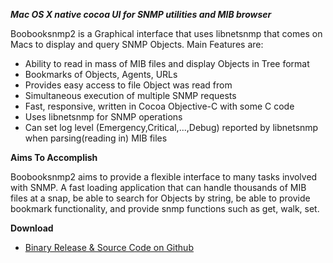 ___Mac OS X native cocoa UI for SNMP utilities and MIB browser___

Boobooksnmp2 is a Graphical interface that uses libnetsnmp that comes on Macs to display and query SNMP Objects. Main Features are:
- Ability to read in mass of MIB files and display Objects in Tree format
- Bookmarks of Objects, Agents, URLs
- Provides easy access to file Object was read from
- Simultaneous execution of multiple SNMP requests
- Fast, responsive, written in Cocoa Objective-C with some C code
- Uses libnetsnmp for SNMP operations
- Can set log level (Emergency,Critical,...,Debug) reported by libnetsnmp when parsing(reading in) MIB files

__Aims To Accomplish__

Boobooksnmp2 aims to provide a flexible interface to many tasks involved
with SNMP. A fast loading application that can handle thousands of MIB
files at a snap, be able to search for Objects by string, be able to
provide bookmark functionality, and provide snmp functions such as get,
walk, set.

__Download__

- [Binary Release & Source Code on Github](https://github.com/G5unit/boobooksnmp2/releases)
